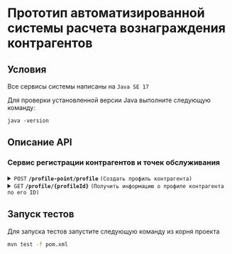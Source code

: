 # Прототип автоматизированной системы расчета вознаграждения контрагентов


## Условия

Все сервисы системы написаны на `Java SE 17`

Для проверки установленной версии Java выполните следующую команду:

```
java -version
```

## Описание API

### Сервис регистрации контрагентов и точек обслуживания

<details>
 <summary><code>POST</code> <code><b>/profile-point/profile</b></code> <code>(Создать профиль контрагента)</code></summary>

##### Тело запроса 

<table>
  <tr>
    <th> имя </th>
    <th> тип </th>
    <th width="43%"> тип данных </th>
    <th> описание </th>
  </tr>
  <tr>
    <td> name </td>
    <td> <b>обязательноe</b> </td>
    <td> string </td>
    <td> Наименование агентской организации </td>
  </tr>
  <tr>
    <td> profileType </td>
    <td> <b>обязательноe</b> </td>
    <td> string (enum - DISTRIBUTOR/PAYMENT_PARTNER) </td>
    <td> Наименование агентской организации </td>
  </tr>
  <tr>
    <td> status </td>
    <td> необязательное </td>
    <td> string (enum - <b>INACTIVE</b>/ACTIVE/SUSPENDED) </td>
    <td> Состояние профиля контрагента (<b>неактивный</b>/активный/заблокированный) </td>
  </tr>
</table>
<b>жирным</b> - значение по-умолчанию

##### Ответы

> | HTTP-код      | content-type        | описание                 |
> |---------------|---------------------|--------------------------|
> | `201`         | `application/json`  | `Профиль создан успешно` |
> | `400`         | `application/json`  | `Неверное тело запроса`  |

##### Пример cURL

> ```javascript
>  curl -X POST --H 'Content-Type: application/json' --data '{"name": "Тестовый Профиль", "profileType": "DISTRIBUTOR"} 'http://{{ingress_domain}}:80/profile-point/profile' 
> ```
  
</details>

<details>
 <summary><code>GET</code> <code><b>/profile/{profileId}</b></code> <code>(Получить информацию о профиле контрагента по его ID)</code></summary>

##### Ответы

> | HTTP-код      | content-type        | описание                                     |
> |---------------|---------------------|----------------------------------------------|
> | `200`         | `application/json`  | `Профиль с указанным ID найден`              |
> | `400`         | `application/json`  | `Указанный ID не соответствует формату UUID` |
> | `404`         | `application/json`  | `Профиль с указанным ID не найден`           |

##### Пример cURL

> ```javascript
>  curl -X GET 'http://{{ingress_domain}}:80/profile-point/profile/{{profile_id}}'
> ```
  
</details>

## Запуск тестов

Для запуска тестов запустите следующую команду из корня проекта

```bash
mvn test -f pom.xml
```
